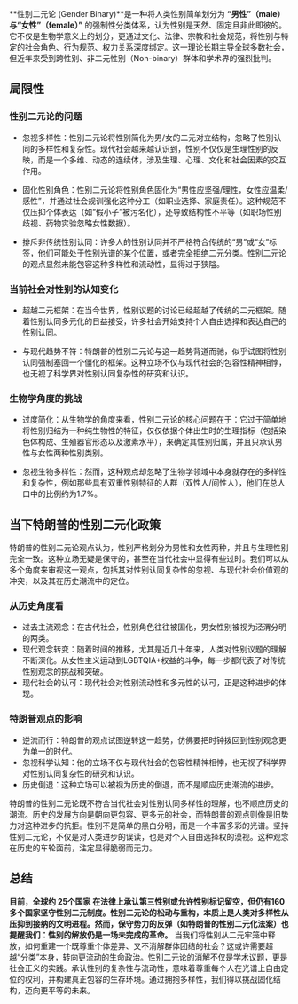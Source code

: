 **性别二元论 (Gender Binary)**是一种将人类性别简单划分为 **“男性”（male）与“女性”（female）”** 的强制性分类体系，认为性别是天然、固定且非此即彼的。它不仅是生物学意义上的划分，更通过文化、法律、宗教和社会规范，将性别与特定的社会角色、行为规范、权力关系深度绑定。这一理论长期主导全球多数社会，但近年来受到跨性别、非二元性别（Non-binary）群体和学术界的强烈批判。

## 局限性

### 性别二元论的问题

- 忽视多样性：性别二元论将性别简化为男/女的二元对立结构，忽略了性别认同的多样性和复杂性。现代社会越来越认识到，性别不仅仅是生理性别的反映，而是一个多维、动态的连续体，涉及生理、心理、文化和社会因素的交互作用。

- 固化性别角色：性别二元论将性别角色固化为“男性应坚强/理性，女性应温柔/感性”，并通过社会规训强化这种分工（如职业选择、家庭责任）。这种规范不仅压抑个体表达（如“假小子”被污名化），还导致结构性不平等（如职场性别歧视、药物实验忽略女性数据）。
- 排斥非传统性别认同：许多人的性别认同并不严格符合传统的“男”或“女”标签，他们可能处于性别光谱的某个位置，或者完全拒绝二元分类。性别二元论的观点显然未能包容这种多样性和流动性，显得过于狭隘。

### 当前社会对性别的认知变化

- 超越二元框架：在当今世界，性别议题的讨论已经超越了传统的二元框架。随着性别认同多元化的日益接受，许多社会开始支持个人自由选择和表达自己的性别认同。

- 与现代趋势不符：特朗普的性别二元论与这一趋势背道而驰，似乎试图将性别认同强制塞回一个僵化的框架。这种立场不仅与现代社会的包容性精神相悖，也无视了科学界对性别认同复杂性的研究和认识。

### 生物学角度的挑战

- 过度简化：从生物学的角度来看，性别二元论的核心问题在于：它过于简单地将性别归结为一种纯生物性的特征，仅仅依据个体出生时的生理指标（包括染色体构成、生殖器官形态以及激素水平），来确定其性别归属，并且只承认男性与女性两种性别类别。

- 忽视生物多样性：然而，这种观点却忽略了生物学领域中本身就存在的多样性和复杂性，例如那些具有双重性别特征的人群（双性人/间性人），他们在总人口中的比例约为1.7%。

## 当下特朗普的性别二元化政策

特朗普的性别二元论观点认为，性别严格划分为男性和女性两种，并且与生理性别完全一致。这种立场无疑是保守的，甚至在当代社会中显得有些过时。我们可以从多个角度来审视这一观点，包括其对性别认同复杂性的忽视、与现代社会价值观的冲突，以及其在历史潮流中的定位。

### 从历史角度看

- 过去主流观念：在古代社会，性别角色往往被固化，男女性别被视为泾渭分明的两类。
- 现代观念转变：随着时间的推移，尤其是近几十年来，人类对性别议题的理解不断深化。从女性主义运动到LGBTQIA+权益的斗争，每一步都代表了对传统性别观念的挑战和突破。
- 现代社会的认可：现代社会对性别流动性和多元性的认可，正是这种进步的体现。

### 特朗普观点的影响

- 逆流而行：特朗普的观点试图逆转这一趋势，仿佛要把时钟拨回到性别观念更为单一的时代。
- 忽视科学认知：他的立场不仅与现代社会的包容性精神相悖，也无视了科学界对性别认同复杂性的研究和认识。
- 历史倒退：这种立场可以被视为历史的倒退，而不是顺应历史潮流的进步。  

特朗普的性别二元论既不符合当代社会对性别认同多样性的理解，也不顺应历史的潮流。历史的发展方向是朝向更包容、更多元的社会，而特朗普的观点则像是旧势力对这种进步的抗拒。性别不是简单的黑白分明，而是一个丰富多彩的光谱。坚持性别二元论，不仅是对人类进步的误读，也是对个人自由选择权的漠视。这种观念在历史的车轮面前，注定显得脆弱而无力。

## 总结

**目前，全球约 25个国家 在法律上承认第三性别或允许性别标记留空，但仍有160多个国家坚守性别二元制度。性别二元论的松动与重构，本质上是人类对多样性从压抑到接纳的文明进程。然而，保守势力的反弹（如特朗普的性别二元化法案）也提醒我们：性别的解放仍是一场未完成的革命。**
当我们将性别从二元牢笼中释放，如何重建一个既尊重个体差异、又不消解群体团结的社会？这或许需要超越“分类”本身，转向更流动的生命政治。性别二元论的消解不仅是学术议题，更是社会正义的实践。承认性别的复杂性与流动性，意味着尊重每个人在光谱上自由定位的权利，并构建真正包容的生存环境。通过拥抱多样性，我们得以挑战固化结构，迈向更平等的未来。